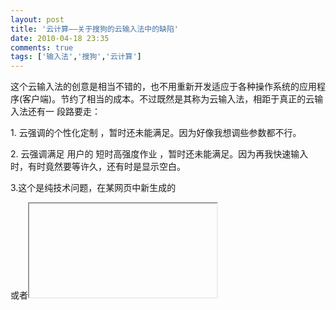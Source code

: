 ```yaml
---
layout: post
title: '云计算——关于搜狗的云输入法中的缺陷'
date: 2010-04-18 23:35
comments: true
tags: ['输入法','搜狗','云计算']
---
```


这个云输入法的创意是相当不错的，也不用重新开发适应于各种操作系统的应用程序(客户端)。节约了相当的成本。不过既然是其称为云输入法，相距于真正的云输入法还有一
段路要走：

1\.  云强调的个性化定制  ，暂时还未能满足。因为好像我想调些参数都不行。

2\.  云强调满足  用户的  短时高强度作业  ，暂时还未能满足。因为再我快速输入时，有时竟然要等许久，还有时是显示空白。

3.这个是纯技术问题，在某网页中新生成的<div>或者<iframe>中搜狗云输入法失效。例如在csdn的blog中插入图片显示的小页面，就会不能再使用搜狗
输入法.  这个问题我也不知道如何解决  ，毕竟对页面编程也不是很熟悉。

搜狗的云输入法，其实是一段javascript脚本，然后call一个webservice.只不过这段脚本中没有太多用户信息。所以也就没有啥个性化。以上两个问
题，第一个问题是相对好解决的功能问题。第二个问题就不怎么好解决了。大量配置服务器其实只不过能缓解暂时之需。真正的短时服务，其实应该保留用户的状态信息和访问连
接，如果有必要还可以分析用户的行为特征。这方面值得研究的地方还有许多。


